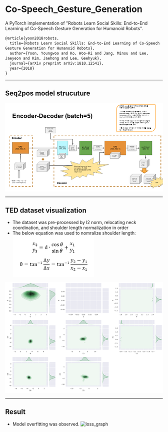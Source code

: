 # Co-Speech_Gesture_Generation
A PyTorch implementation of "Robots Learn Social Skills: End-to-End Learning of Co-Speech Gesture Generation for Humanoid Robots".
```
@article{yoon2018robots,
  title={Robots Learn Social Skills: End-to-End Learning of Co-Speech Gesture Generation for Humanoid Robots},
  author={Yoon, Youngwoo and Ko, Woo-Ri and Jang, Minsu and Lee, Jaeyeon and Kim, Jaehong and Lee, Geehyuk},
  journal={arXiv preprint arXiv:1810.12541},
  year={2018}
}
```

---
## Seq2pos model strucuture
![seq2pos](./figures/seq2pos_diagram.PNG)

---
## TED dataset visualization
 - The dataset was pre-processed by l2 norm, relocating neck coordination, and shoulder length normalization in order 
 - The below equation was used to nomralize shoulder length:
 ![sh_equation](./figures/equation_sh_norm.png)

![sh_norm](./figures/sh_len_norm.png)

---
## Result
- Model overfitting was observed.
![loss_graph](./log/loss.png)